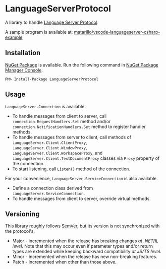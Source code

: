 # LanguageServerProtocol

A library to handle [Language Server Protocol](https://github.com/Microsoft/language-server-protocol).

A sample program is available at: [matarillo/vscode-languageserver-csharp-example](https://github.com/matarillo/vscode-languageserver-csharp-example)

## Installation

[NuGet Package](https://www.nuget.org/packages/LanguageServerProtocol/) is available. Run the following command in [NuGet Package Manager Console](https://docs.microsoft.com/ja-jp/nuget/tools/package-manager-console).

```
PM> Install-Package LanguageServerProtocol
```

## Usage

`LanguageServer.Connection` is available.

- To handle messages from client to server, call `connection.RequestHandlers.Set` method and/or `connection.NotificationHandlers.Set` method to register handler methods.
- To handle messages from server to client, call methods of `LanguageServer.Client.ClientProxy`, `LanguageServer.Client.WindowProxy`, `LanguageServer.Client.WorkspaceProxy`, and `LanguageServer.Client.TextDocumentProxy` classes via `Proxy` property of the connection.
- To start listening, call `Listen()` method of the connection.

For your convenience, `LanguageServer.ServiceConnection` is also available.

- Define a connection class derived from `LanguageServer.ServiceConnection`.
- To handle messages from client to server, override virtual methods.

## Versioning

This library roughly follows [SemVer](https://semver.org/), but its version is not synchronized with the protocol's.

* Major - incremented when the release has breaking changes *at .NET/IL level*. Note that this may occur even if parameter types and/or return types are extended while keeping backward compatibility *at JS/TS level*.
* Minor - incremented when the release has new non-breaking features.
* Patch - incremented when other than those above.
